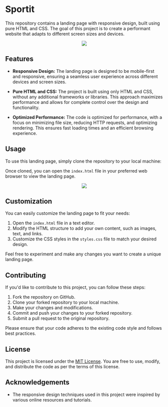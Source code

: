 # Sportit

This repository contains a landing page with responsive design, built using pure HTML and CSS. The goal of this project is to create a performant website that adapts to different screen sizes and devices.

<p align="center">
  <img src="https://github.com/uma-dev/sportit/assets/22565959/257285a7-1f41-4433-bbda-b0544a0c2129"> 
</p>

## Features

- **Responsive Design:** The landing page is designed to be mobile-first and responsive, ensuring a seamless user experience across different devices and screen sizes.

- **Pure HTML and CSS:** The project is built using only HTML and CSS, without any additional frameworks or libraries. This approach maximizes performance and allows for complete control over the design and functionality.

- **Optimized Performance:** The code is optimized for performance, with a focus on minimizing file size, reducing HTTP requests, and optimizing rendering. This ensures fast loading times and an efficient browsing experience.

## Usage

To use this landing page, simply clone the repository to your local machine:

Once cloned, you can open the `index.html` file in your preferred web browser to view the landing page.

<p align="center">
  <img src="https://github.com/uma-dev/sportit/assets/22565959/cade343a-4217-42f7-883a-c1e9b0a8e49c"> 
</p>

## Customization

You can easily customize the landing page to fit your needs:

1. Open the `index.html` file in a text editor.
2. Modify the HTML structure to add your own content, such as images, text, and links.
3. Customize the CSS styles in the `styles.css` file to match your desired design.

Feel free to experiment and make any changes you want to create a unique landing page.

## Contributing

If you'd like to contribute to this project, you can follow these steps:

1. Fork the repository on GitHub.
2. Clone your forked repository to your local machine.
3. Make your changes and modifications.
4. Commit and push your changes to your forked repository.
5. Submit a pull request to the original repository.

Please ensure that your code adheres to the existing code style and follows best practices.

## License

This project is licensed under the [MIT License](LICENSE). You are free to use, modify, and distribute the code as per the terms of this license.

## Acknowledgements

- The responsive design techniques used in this project were inspired by various online resources and tutorials.
